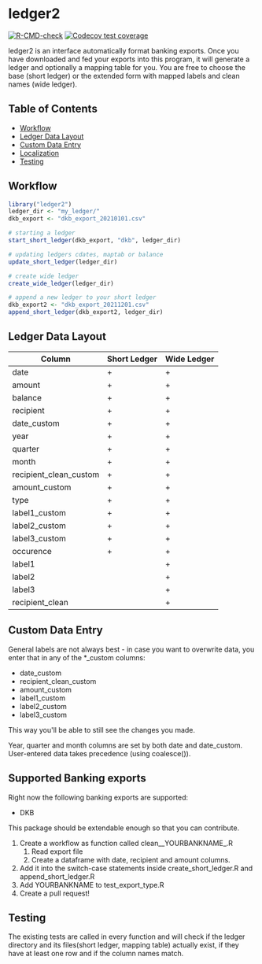 
# ledger2

<!-- badges: start -->
[![R-CMD-check](https://github.com/tilschuenemann/ledger2/workflows/R-CMD-check/badge.svg)](https://github.com/tilschuenemann/ledger2/actions)
[![Codecov test coverage](https://codecov.io/gh/tilschuenemann/ledger2/branch/main/graph/badge.svg)](https://app.codecov.io/gh/tilschuenemann/ledger2?branch=main)
<!-- badges: end -->

ledger2 is an interface automatically format banking exports. Once you have downloaded and fed your exports into this program, it will generate a ledger and optionally a mapping table for you.
You are free to choose the base (short ledger) or the extended form with mapped labels and clean names (wide ledger).

## Table of Contents
- [Workflow](#workflow)
- [Ledger Data Layout](#ledger-data-layout)
- [Custom Data Entry](#custom-data-entry)
- [Localization](#localization)
- [Testing](#testing)

## Workflow

```r
library("ledger2")
ledger_dir <- "my_ledger/"
dkb_export <- "dkb_export_20210101.csv"

# starting a ledger
start_short_ledger(dkb_export, "dkb", ledger_dir)

# updating ledgers cdates, maptab or balance
update_short_ledger(ledger_dir)

# create wide ledger
create_wide_ledger(ledger_dir)

# append a new ledger to your short ledger
dkb_export2 <- "dkb_export_20211201.csv"
append_short_ledger(dkb_export2, ledger_dir)
```

## Ledger Data Layout

| Column                 | Short Ledger | Wide Ledger |
|------------------------|--------------|-------------|
| date                   | +            | +           |
| amount                 | +            | +           |
| balance                | +            | +           |
| recipient              | +            | +           |
| date_custom            | +            | +           |
| year                   | +            | +           |
| quarter                | +            | +           |
| month                  | +            | +           |
| recipient_clean_custom | +            | +           |
| amount_custom          | +            | +           |
| type                   | +            | +           |
| label1_custom          | +            | +           |
| label2_custom          | +            | +           |
| label3_custom          | +            | +           |
| occurence              | +            | +           |
| label1                 |              | +           |
| label2                 |              | +           |
| label3                 |              | +           |
| recipient_clean        |              | +           |

## Custom Data Entry
General labels are not always best - in case you want to overwrite data, you 
enter that in any of the *_custom columns:

* date_custom
* recipient_clean_custom
* amount_custom
* label1_custom
* label2_custom
* label3_custom

This way you'll be able to still see the changes you made. 

Year, quarter and month columns are set by both date and date_custom. User-entered data
takes precedence (using coalesce()).

## Supported Banking exports
Right now the following banking exports are supported:

* DKB

This package should be extendable enough so that you can contribute.

1. Create a workflow as function called clean__YOURBANKNAME_.R
    1. Read export file
    2. Create a dataframe with date, recipient and amount columns.
2. Add it into the switch-case statements inside create_short_ledger.R and
append_short_ledger.R
3. Add YOURBANKNAME to test_export_type.R
4. Create a pull request!

## Testing
The existing tests are called in every function and will check if the ledger directory and its files(short ledger, mapping table) actually exist, if they have at least one row and if the column names match.
